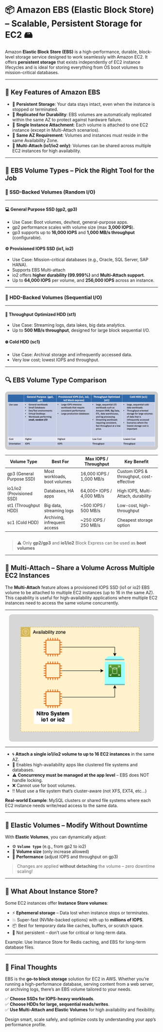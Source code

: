 # 📦 Amazon EBS (Elastic Block Store) – Scalable, Persistent Storage for EC2 🖴

Amazon **Elastic Block Store (EBS)** is a high-performance, durable, block-level storage service designed to work seamlessly with Amazon EC2. It offers **persistent storage** that exists independently of EC2 instance lifecycles and is ideal for storing everything from OS boot volumes to mission-critical databases.

---

## 🔑 Key Features of Amazon EBS

- 🧠 **Persistent Storage**: Your data stays intact, even when the instance is stopped or terminated.
- 🔁 **Replicated for Durability**: EBS volumes are automatically replicated within the same AZ to protect against hardware failure.
- 🔗 **Single Instance Attachment**: Each volume is attached to one EC2 instance (except in Multi-Attach scenarios).
- 📍 **Same AZ Requirement**: Volumes and instances must reside in the same Availability Zone.
- 🔄 **Multi-Attach (io1/io2 only)**: Volumes can be shared across multiple EC2 instances for high availability.

---

## 🏅 EBS Volume Types – Pick the Right Tool for the Job

### 🚀 SSD-Backed Volumes (Random I/O)

---

#### 💻 General Purpose SSD (gp2, gp3)

- Use Case: Boot volumes, dev/test, general-purpose apps.
- gp2 performance scales with volume size (max **3,000 IOPS**).
- gp3 supports up to **16,000 IOPS** and **1,000 MB/s throughput** (configurable).

#### ⚙️ Provisioned IOPS SSD (io1, io2)

- Use Case: Mission-critical databases (e.g., Oracle, SQL Server, SAP HANA).
- Supports EBS Multi-attach
- io2 offers **higher durability (99.999%)** and **Multi-Attach support**.
- Up to **64,000 IOPS** per volume, and **256,000 IOPS** across an instance.

---

### 🐢 HDD-Backed Volumes (Sequential I/O)

---

#### 🚌 Throughput Optimized HDD (st1)

- Use Case: Streaming logs, data lakes, big data analytics.
- Up to **500 MB/s throughput**, designed for large block sequential I/O.

#### ❄️ Cold HDD (sc1)

- Use Case: Archival storage and infrequently accessed data.
- Very low cost; lowest IOPS and throughput.

---

## 🔍 EBS Volume Type Comparison

<div style="text-align: center;">
    <img src="images/ebs-types.png" style="border-radius: 10px;" alt="EBS Volume Types">
</div>

<div style="display: flex; justify-content: center; align-items: center;">

| Volume Type               | Best For                     | Max IOPS / Throughput     | Key Benefit                              |
| ------------------------- | ---------------------------- | ------------------------- | ---------------------------------------- |
| gp3 (General Purpose SSD) | Most workloads, boot volumes | 16,000 IOPS / 1,000 MB/s  | Custom IOPS & throughput, cost-effective |
| io1/io2 (Provisioned SSD) | Databases, HA apps           | 64,000+ IOPS / 4,000 MB/s | High IOPS, Multi-Attach, durability      |
| st1 (Throughput HDD)      | Big data, streaming logs     | ~500 IOPS / 500 MB/s      | Low-cost, high-throughput                |
| sc1 (Cold HDD)            | Archiving, infrequent access | ~250 IOPS / 250 MB/s      | Cheapest storage option                  |

</div>

> ⚠️ Only **gp2/gp3** and **io1/io2** Block Express can be used as **boot volumes**

---

## 🔗 Multi-Attach – Share a Volume Across Multiple EC2 Instances

The **Multi-Attach** feature allows a provisioned IOPS SSD (io1 or io2) EBS volume to be attached to multiple EC2 instances (up to 16 in the same AZ). This capability is useful for high-availability applications where multiple EC2 instances need to access the same volume concurrently.

---

<div style="text-align: center;">
    <img src="images/ebs-multi-attach.png" style="border-radius: 10px;" alt="Multi-Attach for EBS Volumes">
</div>

---

- 🌀 **Attach a single io1/io2 volume to up to 16 EC2 instances** in the same AZ.
- 📡 Enables high-availability apps like clustered file systems and databases.
- ⚠️ **Concurrency must be managed at the app level** – EBS does NOT handle locking.
- ❌ Cannot use for boot volumes.
- ‼️ Must use a file system that’s cluster-aware (not XFS, EXT4, etc…)

**Real-world Example**: MySQL clusters or shared file systems where each EC2 instance needs write/read access to the same data.

---

## 🔧 Elastic Volumes – Modify Without Downtime

With **Elastic Volumes**, you can dynamically adjust:

- ⚙️ **`Volume type`** (e.g., from gp2 to io2)
- 📏 **Volume size** (only increase allowed)
- 🚀 **Performance** (adjust IOPS and throughput on gp3)

> Changes are applied **without detaching** the volume – zero downtime scaling!

---

## 🧪 What About Instance Store?

Some EC2 instances offer **Instance Store volumes**:

- ⚡ **Ephemeral storage** – Data lost when instance stops or terminates.
- 💥 Super-fast (NVMe-backed options) with up to **millions of IOPS**.
- 📦 Best for temporary data like caches, buffers, or scratch space.
- 🚫 Not persistent – don’t use for critical or long-term data.

Example: Use Instance Store for Redis caching, and EBS for long-term database files.

---

## 🧠 Final Thoughts

EBS is the **go-to block storage** solution for EC2 in AWS. Whether you’re running a high-performance database, serving content from a web server, or archiving logs, there’s an EBS volume tailored to your needs.

✅ **Choose SSDs for IOPS-heavy workloads**.  
✅ **Choose HDDs for large, sequential reads/writes**.  
✅ **Use Multi-Attach and Elastic Volumes** for high availability and flexibility.

Design smart, scale safely, and optimize costs by understanding your app’s performance profile.
